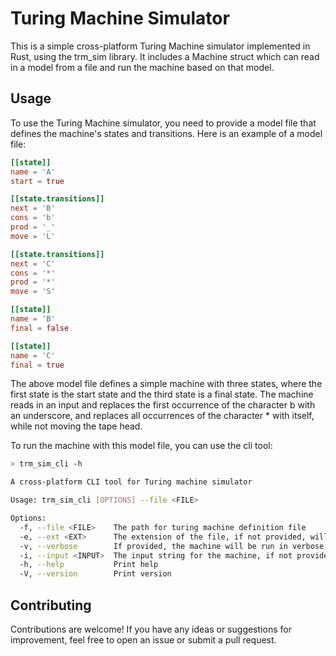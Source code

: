 # Turing Machine Simulator

This is a simple cross-platform Turing Machine simulator implemented in Rust, using the trm_sim library. It includes a Machine struct which can read in a model from a file and run the machine based on that model.

## Usage
To use the Turing Machine simulator, you need to provide a model file that defines the machine's states and transitions. Here is an example of a model file:

```toml
[[state]]
name = 'A'
start = true

[[state.transitions]]
next = 'B'
cons = 'b'
prod = '_'
move = 'L'

[[state.transitions]]
next = 'C'
cons = '*'
prod = '*'
move = 'S'

[[state]]
name = 'B'
final = false

[[state]]
name = 'C'
final = true
```

The above model file defines a simple machine with three states, where the first state is the start state and the third state is a final state. The machine reads in an input and replaces the first occurrence of the character b with an underscore, and replaces all occurrences of the character * with itself, while not moving the tape head.

To run the machine with this model file, you can use the cli tool:

```bash
> trm_sim_cli -h

A cross-platform CLI tool for Turing machine simulator

Usage: trm_sim_cli [OPTIONS] --file <FILE>

Options:
  -f, --file <FILE>    The path for turing machine definition file
  -e, --ext <EXT>      The extension of the file, if not provided, will be inferred from the file path. Now only supports [json, yaml, toml]
  -v, --verbose        If provided, the machine will be run in verbose mode, every step will be printed
  -i, --input <INPUT>  The input string for the machine, if not provided, will be read from stdin
  -h, --help           Print help
  -V, --version        Print version
```


## Contributing
Contributions are welcome! If you have any ideas or suggestions for improvement, feel free to open an issue or submit a pull request.
